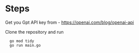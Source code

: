 # Steps


Get you Gpt API key from - https://openai.com/blog/openai-api


Clone the repository and run
```golang
  go mod tidy
  go run main.go
```
